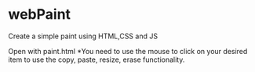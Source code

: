 # webPaint

Create a simple paint using HTML,CSS and JS

Open with paint.html
*You need to use the mouse to click on your desired item to use the copy, paste, resize, erase functionality. 
